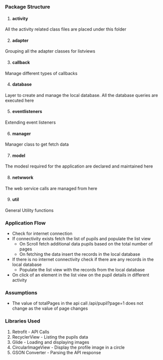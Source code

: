 ### Package Structure

1. #### activity
All the activity related class files are placed under this folder

2. #### adapter
Grouping all the adapter classes for listviews

3. #### callback
Manage different types of callbacks

4. #### database
Layer to create and manage the local database. All the database queries are executed here

5. #### eventlisteners
Extending event listeners 

6. #### manager
Manager class to get fetch data

7. #### model
The modesl required for the application are declared and maintained here

8. #### netwwork
The web service calls are managed from here

9. #### util
General Utility functions 


### Application Flow

- Check for internet connection
- If connectivity exists fetch the list of pupils and populate the list view
	- On Scroll fetch additional data pupils based on the total number of pages
	- On fetching the data insert the records in the local database
- If there is no internet connectivity check if there are any records in the local database
	- Populate the list view with the records from the local database
- On click of an element in the list view on the pupil details in different activity 

### Assumptions

- The value of totalPages in the api call /api/pupil?page=1 does not change as the value of page changes

### Libraries Used

1. Retrofit  - API Calls
2. RecyclerView - Listing the pupils data
3. Glide - Loading and displaying images
4. CircularImageView - Display the profile image in a circle
5. GSON Converter - Parsing the API response

